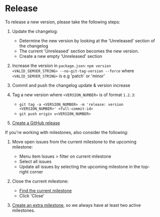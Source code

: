 # Release

To release a new version, please take the following steps:

1. Update the changelog:

   - Determine the new version by looking at the 'Unreleased' section of the changelog
   - The current 'Unreleased' section becomes the new version.
   - Create a new empty 'Unreleased' section

2. Increase the version in `package.json`: `npm version <VALID_SEMVER_STRING> --no-git-tag-version --force` where `<VALID_SEMVER_STRING>` is e.g 'patch' or 'minor'

3. Commit and push the changelog update & version increase

4. Tag a new version where `<VERSION_NUMBER>` is of format `1.2.3`:

   - `git tag -a <VERSION_NUMBER> -m 'release: version <VERSION_NUMBER>' <full-commit-id>`
   - `git push origin v<VERSION_NUMBER>`

5. [Create a GitHub release](https://docs.github.com/en/repositories/releasing-projects-on-github/managing-releases-in-a-repository)

If you're working with milestones, also consider the following:

1. Move open issues from the current milestone to the upcoming milestone:

   - Menu item Issues > filter on current milestone
   - Select all issues
   - Update all issues by selecting the upcoming milestone in the top-right corner

2. Close the current milestone:

   - [Find the current milestone](https://docs.github.com/en/issues/using-labels-and-milestones-to-track-work/viewing-your-milestones-progress)
   - Click 'Close'

3. [Create an extra milestone](https://docs.github.com/en/issues/using-labels-and-milestones-to-track-work/creating-and-editing-milestones-for-issues-and-pull-requests), so we always have at least two active milestones.
